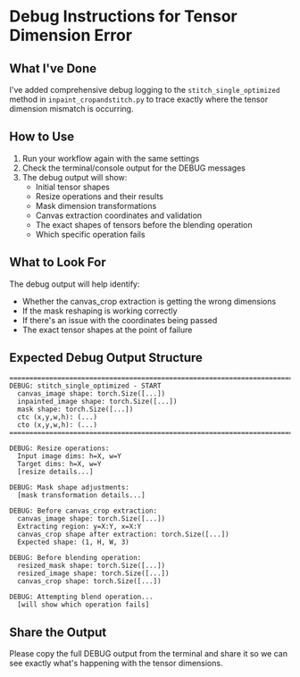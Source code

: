 # Debug Instructions for Tensor Dimension Error

## What I've Done
I've added comprehensive debug logging to the `stitch_single_optimized` method in `inpaint_cropandstitch.py` to trace exactly where the tensor dimension mismatch is occurring.

## How to Use
1. Run your workflow again with the same settings
2. Check the terminal/console output for the DEBUG messages
3. The debug output will show:
   - Initial tensor shapes
   - Resize operations and their results
   - Mask dimension transformations
   - Canvas extraction coordinates and validation
   - The exact shapes of tensors before the blending operation
   - Which specific operation fails

## What to Look For
The debug output will help identify:
- Whether the canvas_crop extraction is getting the wrong dimensions
- If the mask reshaping is working correctly
- If there's an issue with the coordinates being passed
- The exact tensor shapes at the point of failure

## Expected Debug Output Structure
```
================================================================================
DEBUG: stitch_single_optimized - START
  canvas_image shape: torch.Size([...])
  inpainted_image shape: torch.Size([...])
  mask shape: torch.Size([...])
  ctc (x,y,w,h): (...)
  cto (x,y,w,h): (...)
================================================================================

DEBUG: Resize operations:
  Input image dims: h=X, w=Y
  Target dims: h=X, w=Y
  [resize details...]

DEBUG: Mask shape adjustments:
  [mask transformation details...]

DEBUG: Before canvas_crop extraction:
  canvas_image shape: torch.Size([...])
  Extracting region: y=X:Y, x=X:Y
  canvas_crop shape after extraction: torch.Size([...])
  Expected shape: (1, H, W, 3)

DEBUG: Before blending operation:
  resized_mask shape: torch.Size([...])
  resized_image shape: torch.Size([...])
  canvas_crop shape: torch.Size([...])

DEBUG: Attempting blend operation...
  [will show which operation fails]
```

## Share the Output
Please copy the full DEBUG output from the terminal and share it so we can see exactly what's happening with the tensor dimensions.
